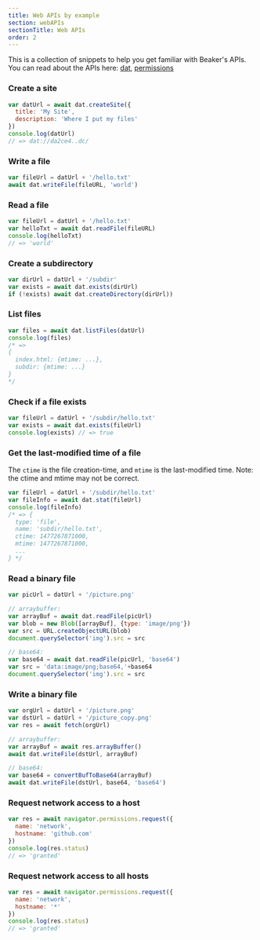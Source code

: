 ```yaml
---
title: Web APIs by example
section: webAPIs
sectionTitle: Web APIs
order: 2
---
```


This is a collection of snippets to help you get familiar with Beaker's APIs.
You can read about the APIs here: [dat](./dat.html), [permissions](./permissions.html)

### Create a site

```js
var datUrl = await dat.createSite({
  title: 'My Site',
  description: 'Where I put my files'
})
console.log(datUrl)
// => dat://da2ce4..dc/
```


### Write a file

```js
var fileUrl = datUrl + '/hello.txt'
await dat.writeFile(fileURL, 'world')
```


### Read a file

```js
var fileUrl = datUrl + '/hello.txt'
var helloTxt = await dat.readFile(fileURL)
console.log(helloTxt)
// => 'world'
```


### Create a subdirectory

```js
var dirUrl = datUrl + '/subdir'
var exists = await dat.exists(dirUrl)
if (!exists) await dat.createDirectory(dirUrl))
```


### List files

```js
var files = await dat.listFiles(datUrl)
console.log(files)
/* =>
{
  index.html: {mtime: ...},
  subdir: {mtime: ...}
}
*/
```


### Check if a file exists

```js
var fileUrl = datUrl + '/subdir/hello.txt'
var exists = await dat.exists(fileUrl)
console.log(exists) // => true
```


### Get the last-modified time of a file

The `ctime` is the file creation-time, and `mtime` is the last-modified time.
Note: the ctime and mtime may not be correct.

```js
var fileUrl = datUrl + '/subdir/hello.txt'
var fileInfo = await dat.stat(fileUrl)
console.log(fileInfo)
/* => {
  type: 'file',
  name: 'subdir/hello.txt',
  ctime: 1477267871000,
  mtime: 1477267871000,
  ...
} */
```


### Read a binary file

```js
var picUrl = datUrl + '/picture.png'

// arraybuffer:
var arrayBuf = await dat.readFile(picUrl)
var blob = new Blob([arrayBuf], {type: 'image/png'})
var src = URL.createObjectURL(blob)
document.querySelector('img').src = src

// base64:
var base64 = await dat.readFile(picUrl, 'base64')
var src = 'data:image/png;base64,'+base64
document.querySelector('img').src = src
```


### Write a binary file

```js
var orgUrl = datUrl + '/picture.png'
var dstUrl = datUrl + '/picture_copy.png'
var res = await fetch(orgUrl)

// arraybuffer:
var arrayBuf = await res.arrayBuffer()
await dat.writeFile(dstUrl, arrayBuf)

// base64:
var base64 = convertBufToBase64(arrayBuf)
await dat.writeFile(dstUrl, base64, 'base64')
```


### Request network access to a host

```js
var res = await navigator.permissions.request({
  name: 'network',
  hostname: 'github.com'
})
console.log(res.status)
// => 'granted'
```


### Request network access to all hosts

```js
var res = await navigator.permissions.request({
  name: 'network',
  hostname: '*'
})
console.log(res.status)
// => 'granted'
```
